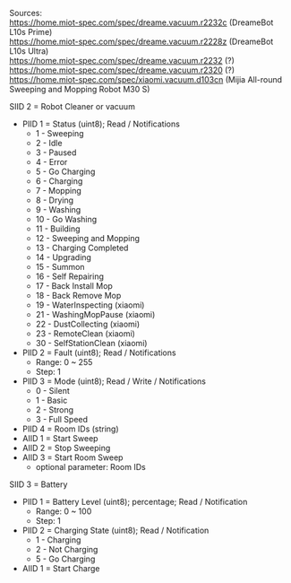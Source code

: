 Sources: </br>
  https://home.miot-spec.com/spec/dreame.vacuum.r2232c (DreameBot L10s Prime) </br>
  https://home.miot-spec.com/spec/dreame.vacuum.r2228z (DreameBot L10s Ultra) </br>
  https://home.miot-spec.com/spec/dreame.vacuum.r2232 (?) </br>
  https://home.miot-spec.com/spec/dreame.vacuum.r2320 (?) </br>
  https://home.miot-spec.com/spec/xiaomi.vacuum.d103cn (Mijia All-round Sweeping and Mopping Robot M30 S) </br>

SIID 2 = Robot Cleaner or vacuum
  - PIID 1 = Status (uint8); Read / Notifications
    - 1 - Sweeping
    - 2 - Idle
    - 3 - Paused
    - 4 - Error
    - 5 - Go Charging
    - 6 - Charging
    - 7 - Mopping
    - 8 - Drying
    - 9 - Washing
    - 10 - Go Washing
    - 11 - Building
    - 12 - Sweeping and Mopping
    - 13 - Charging Completed
    - 14 - Upgrading
    - 15 - Summon
    - 16 - Self Repairing
    - 17 - Back Install Mop
    - 18 - Back Remove Mop
    - 19 - WaterInspecting (xiaomi)
    - 21 - WashingMopPause (xiaomi)
    - 22 - DustCollecting (xiaomi)
    - 23 - RemoteClean (xiaomi)
    - 30 - SelfStationClean (xiaomi)
- PIID 2 = Fault (uint8); Read / Notifications
    - Range: 0 ~ 255
    - Step: 1
- PIID 3 = Mode (uint8); Read / Write / Notifications
    - 0 - Silent
    - 1 - Basic
    - 2 - Strong
    - 3 - Full Speed
- PIID 4 = Room IDs (string)
- AIID 1 = Start Sweep
- AIID 2 = Stop Sweeping
- AIID 3 = Start Room Sweep
  - optional parameter: Room IDs

SIID 3 = Battery
  - PIID 1 = Battery Level (uint8); percentage; Read / Notification
    - Range: 0 ~ 100
    - Step: 1
  - PIID 2 = Charging State	(uint8); Read / Notification
    - 1 - Charging
    - 2 - Not Charging
    - 5 - Go Charging
  - AIID 1 = Start Charge
